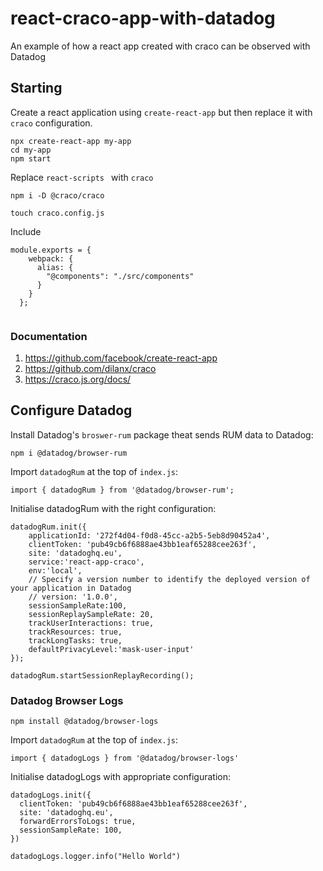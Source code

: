 # react-craco-app-with-datadog
An example of how a react app created with craco can be observed with Datadog

## Starting

Create a react application using `create-react-app` but then replace it with `craco` configuration.

```
npx create-react-app my-app
cd my-app
npm start
```

Replace `react-scripts ` with `craco `

`npm i -D @craco/craco`

`touch craco.config.js`

Include 

```
module.exports = {
    webpack: {
      alias: {
        "@components": "./src/components"
      }
    }
  };
  
```


### Documentation

1. https://github.com/facebook/create-react-app
2. https://github.com/dilanx/craco
3. https://craco.js.org/docs/

## Configure Datadog

Install Datadog's `broswer-rum` package theat sends RUM data to Datadog:

`npm i @datadog/browser-rum`

Import `datadogRum` at the top of `index.js`:

`import { datadogRum } from '@datadog/browser-rum';`

Initialise datadogRum with the right configuration:

```
datadogRum.init({
    applicationId: '272f4d04-f0d8-45cc-a2b5-5eb8d90452a4',
    clientToken: 'pub49cb6f6888ae43bb1eaf65288cee263f',
    site: 'datadoghq.eu',
    service:'react-app-craco',
    env:'local',
    // Specify a version number to identify the deployed version of your application in Datadog 
    // version: '1.0.0', 
    sessionSampleRate:100,
    sessionReplaySampleRate: 20,
    trackUserInteractions: true,
    trackResources: true,
    trackLongTasks: true,
    defaultPrivacyLevel:'mask-user-input'
});
    
datadogRum.startSessionReplayRecording();
```

### Datadog Browser Logs

`npm install @datadog/browser-logs`

Import `datadogRum` at the top of `index.js`:

`import { datadogLogs } from '@datadog/browser-logs'`

Initialise datadogLogs with appropriate configuration:

```
datadogLogs.init({
  clientToken: 'pub49cb6f6888ae43bb1eaf65288cee263f',
  site: 'datadoghq.eu',
  forwardErrorsToLogs: true,
  sessionSampleRate: 100,
})

datadogLogs.logger.info("Hello World")
```